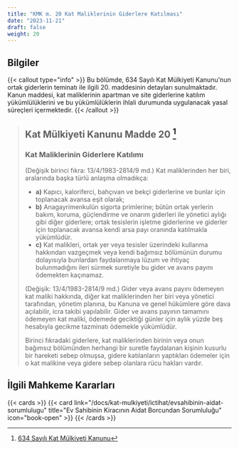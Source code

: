 ```yaml
---
title: "KMK m. 20 Kat Maliklerinin Giderlere Katılması"
date: "2023-11-21"
draft: false
weight: 20
---
```


## Bilgiler

{{< callout type="info" >}}
Bu bölümde, 634 Sayılı Kat Mülkiyeti Kanunu'nun ortak giderlerin teminatı ile ilgili 20. maddesinin detayları sunulmaktadır.
Kanun maddesi, kat maliklerinin apartman ve site giderlerine katılım yükümlülüklerini ve bu yükümlülüklerin ihlali durumunda uygulanacak yasal süreçleri içermektedir.
{{< /callout >}}

> ## Kat Mülkiyeti Kanunu Madde 20 [^1]
>
> [^1]: [634 Sayılı Kat Mülkiyeti Kanunu](https://www.mevzuat.gov.tr/mevzuatmetin/1.5.634.pdf)
>
> ### Kat Maliklerinin Giderlere Katılımı
>
> (Değişik birinci fıkra: 13/4/1983-2814/9 md.) Kat maliklerinden her
> biri, aralarında başka türlü anlaşma olmadıkça:
>
> - **a)** Kapıcı, kaloriferci, bahçıvan ve bekçi giderlerine ve bunlar için toplanacak avansa eşit olarak;
> - **b)** Anagayrimenkulün sigorta primlerine; bütün ortak yerlerin bakım, koruma, güçlendirme ve onarım giderleri ile yönetici aylığı
>   gibi diğer giderlere; ortak tesislerin işletme giderlerine ve giderler
>   için toplanacak avansa kendi arsa payı oranında katılmakla yükümlüdür.
> - **c)** Kat malikleri, ortak yer veya tesisler üzerindeki kullanma hakkından vazgeçmek veya kendi bağımsız bölümünün durumu dolayısıyla
>   bunlardan faydalanmaya lüzum ve ihtiyaç bulunmadığını ileri sürmek
>   suretiyle bu gider ve avans payını ödemekten kaçınamaz.
>
> (Değişik: 13/4/1983-2814/9 md.) Gider veya avans payını ödemeyen kat
> maliki hakkında, diğer kat maliklerinden her biri veya yönetici
> tarafından, yönetim planına, bu Kanuna ve genel hükümlere göre dava
> açılabilir, icra takibi yapılabilir. Gider ve avans payının tamamını
> ödemeyen kat maliki, ödemede geciktiği günler için aylık yüzde beş
> hesabıyla gecikme tazminatı ödemekle yükümlüdür.
>
> Birinci fıkradaki giderlere, kat maliklerinden birinin veya onun
> bağımsız bölümünden herhangi bir suretle faydalanan kişinin kusurlu
> bir hareketi sebep olmuşsa, gidere katılanların yaptıkları ödemeler
> için o kat malikine veya gidere sebep olanlara rücu hakları vardır.

## İlgili Mahkeme Kararları

{{< cards >}}
{{< card link="/docs/kat-mulkiyeti/ictihat/evsahibinin-aidat-sorumlulugu" title="Ev Sahibinin Kiracının Aidat Borcundan Sorumluluğu" icon="book-open" >}}
{{< /cards >}}
